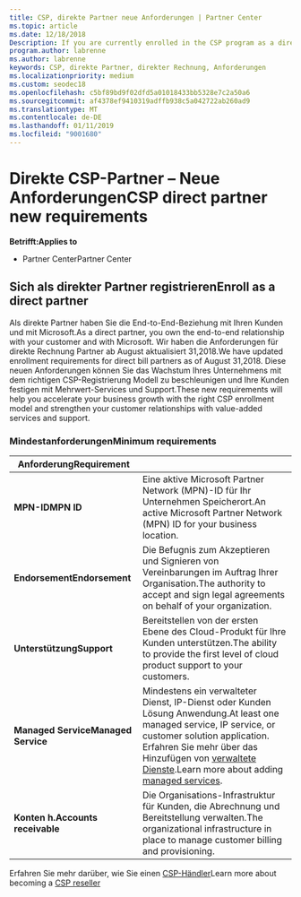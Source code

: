 ```yaml
---
title: CSP, direkte Partner neue Anforderungen | Partner Center
ms.topic: article
ms.date: 12/18/2018
Description: If you are currently enrolled in the CSP program as a direct partner, you should prepare to meet these updated support and services requirements.
program.author: labrenne
ms.author: labrenne
keywords: CSP, direkte Partner, direkter Rechnung, Anforderungen
ms.localizationpriority: medium
ms.custom: seodec18
ms.openlocfilehash: c5bf89bd9f02dfd5a01018433bb5328e7c2a50a6
ms.sourcegitcommit: af4378ef9410319adffb938c5a042722ab260ad9
ms.translationtype: MT
ms.contentlocale: de-DE
ms.lasthandoff: 01/11/2019
ms.locfileid: "9001680"
---
```

# <a name="csp-direct-partner-new-requirements"></a><span data-ttu-id="e0d11-103">Direkte CSP-Partner – Neue Anforderungen</span><span class="sxs-lookup"><span data-stu-id="e0d11-103">CSP direct partner new requirements</span></span>

**<span data-ttu-id="e0d11-104">Betrifft:</span><span class="sxs-lookup"><span data-stu-id="e0d11-104">Applies to</span></span>**

- <span data-ttu-id="e0d11-105">Partner Center</span><span class="sxs-lookup"><span data-stu-id="e0d11-105">Partner Center</span></span>

## <a name="enroll-as-a-direct-partner"></a><span data-ttu-id="e0d11-106">Sich als direkter Partner registrieren</span><span class="sxs-lookup"><span data-stu-id="e0d11-106">Enroll as a direct partner</span></span>

<span data-ttu-id="e0d11-107">Als direkte Partner haben Sie die End-to-End-Beziehung mit Ihren Kunden und mit Microsoft.</span><span class="sxs-lookup"><span data-stu-id="e0d11-107">As a direct partner, you own the end-to-end relationship with your customer and with Microsoft.</span></span> <span data-ttu-id="e0d11-108">Wir haben die Anforderungen für direkte Rechnung Partner ab August aktualisiert 31,2018.</span><span class="sxs-lookup"><span data-stu-id="e0d11-108">We have updated enrollment requirements for direct bill partners as of August 31,2018.</span></span> <span data-ttu-id="e0d11-109">Diese neuen Anforderungen können Sie das Wachstum Ihres Unternehmens mit dem richtigen CSP-Registrierung Modell zu beschleunigen und Ihre Kunden festigen mit Mehrwert-Services und Support.</span><span class="sxs-lookup"><span data-stu-id="e0d11-109">These new requirements will help you accelerate your business growth with the right CSP enrollment model and strengthen your customer relationships with value-added services and support.</span></span> 

### <a name="minimum-requirements"></a><span data-ttu-id="e0d11-110">Mindestanforderungen</span><span class="sxs-lookup"><span data-stu-id="e0d11-110">Minimum requirements</span></span>

|**<span data-ttu-id="e0d11-111">Anforderung</span><span class="sxs-lookup"><span data-stu-id="e0d11-111">Requirement</span></span>**|                             |
|--------------------------------|--------------------------------------------------------------|
|**<span data-ttu-id="e0d11-112">MPN-ID</span><span class="sxs-lookup"><span data-stu-id="e0d11-112">MPN ID</span></span>**   |<span data-ttu-id="e0d11-113">Eine aktive Microsoft Partner Network (MPN)-ID für Ihr Unternehmen Speicherort.</span><span class="sxs-lookup"><span data-stu-id="e0d11-113">An active Microsoft Partner Network (MPN) ID for your business location.</span></span>   |
|**<span data-ttu-id="e0d11-114">Endorsement</span><span class="sxs-lookup"><span data-stu-id="e0d11-114">Endorsement</span></span>**   |<span data-ttu-id="e0d11-115">Die Befugnis zum Akzeptieren und Signieren von Vereinbarungen im Auftrag Ihrer Organisation.</span><span class="sxs-lookup"><span data-stu-id="e0d11-115">The authority to accept and sign legal agreements on behalf of your organization.</span></span>|
|**<span data-ttu-id="e0d11-116">Unterstützung</span><span class="sxs-lookup"><span data-stu-id="e0d11-116">Support</span></span>**   |<span data-ttu-id="e0d11-117">Bereitstellen von der ersten Ebene des Cloud-Produkt für Ihre Kunden unterstützen.</span><span class="sxs-lookup"><span data-stu-id="e0d11-117">The ability to provide the first level of cloud product support to your customers.</span></span>|
|**<span data-ttu-id="e0d11-118">Managed Service</span><span class="sxs-lookup"><span data-stu-id="e0d11-118">Managed Service</span></span>**   |<span data-ttu-id="e0d11-119">Mindestens ein verwalteter Dienst, IP-Dienst oder Kunden Lösung Anwendung.</span><span class="sxs-lookup"><span data-stu-id="e0d11-119">At least one managed service, IP service, or customer solution application.</span></span> <span data-ttu-id="e0d11-120">Erfahren Sie mehr über das Hinzufügen von [verwaltete Dienste](https://partner.microsoft.com/en-US/business-opportunities/managed-services-provider).</span><span class="sxs-lookup"><span data-stu-id="e0d11-120">Learn more about adding [managed services](https://partner.microsoft.com/en-US/business-opportunities/managed-services-provider).</span></span>|
|**<span data-ttu-id="e0d11-121">Konten h.</span><span class="sxs-lookup"><span data-stu-id="e0d11-121">Accounts receivable</span></span>** |<span data-ttu-id="e0d11-122">Die Organisations-Infrastruktur für Kunden, die Abrechnung und Bereitstellung verwalten.</span><span class="sxs-lookup"><span data-stu-id="e0d11-122">The organizational infrastructure in place to manage customer billing and provisioning.</span></span> 

<span data-ttu-id="e0d11-123">Erfahren Sie mehr darüber, wie Sie einen [CSP-Händler](https://partner.microsoft.com/cloud-solution-provider)</span><span class="sxs-lookup"><span data-stu-id="e0d11-123">Learn more about becoming a [CSP reseller](https://partner.microsoft.com/cloud-solution-provider)</span></span>

<!-- for Jan 14 live date
## Transition from direct to indirect reseller

If you decide to move from a direct bill business to indirect reseller business,there are several steps you will need to take. To learn more about the transition, read [Transition from Cloud Solution Provider (CSP) direct partner to CSP indirect reseller](transition-direct-to-indirect) -->